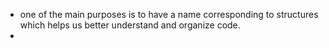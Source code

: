 - one of the main purposes is to have a name corresponding to structures which helps us better understand and organize code.
-